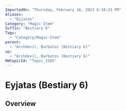 ```yaml
---
ImportedOn: "Thursday, February 16, 2023 6:10:23 PM"
Aliases:
  - "Eyjatas"
Category: "Magic Item"
Suffix: "Bestiary 6"
Tags:
  - "Category/Magic-Item"
parent:
  - "Archdevil, Barbatos (Bestiary 6)"
up:
  - "Archdevil, Barbatos (Bestiary 6)"
RWtopicId: "Topic_1585"
---
```

# Eyjatas (Bestiary 6)
## Overview
